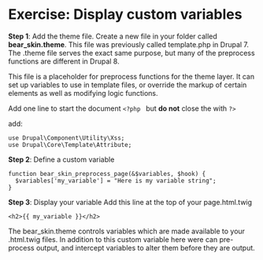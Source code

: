 # Exercise: Display custom variables

**Step 1**: Add the theme file.
Create a new file in your folder called **bear_skin.theme**. This file was previously called template.php in Drupal 7. The .theme file serves the exact same purpose, but many of the preprocess functions are different in Drupal 8.

This file is a placeholder for preprocess functions for the theme layer. It can set up variables to use in template files, or override the markup of certain elements as well as modifying logic functions.


Add one line to start the document
```<?php ```
but **do not** close the with ```?>```

add:

```
use Drupal\Component\Utility\Xss;
use Drupal\Core\Template\Attribute;
```

**Step 2**: Define a custom variable

```
function bear_skin_preprocess_page(&$variables, $hook) {
  $variables['my_variable'] = "Here is my variable string";
}
```

**Step 3**: Display your variable
Add this line at the top of your page.html.twig

```<h2>{{ my_variable }}</h2>```

The bear_skin.theme controls variables which are made available to your .html.twig files. In addition to this custom variable here were can pre-process output, and intercept variables to alter them before they are output.